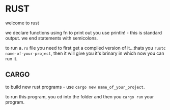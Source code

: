 # RUST

welcome to rust

we declare functions using fn
to print out you use println! - this is standard output.
we end statements with semicolons.

to run a`.rs` file you need to first get a compiled version of it...thats you `rustc name-of-your-project`, then it will give you it's brinary in which now you can run it.

## CARGO

to build new rust programs -  use `cargo new name_of_your_project`.

to run this program, you cd into the folder and then you `cargo run` your program.

